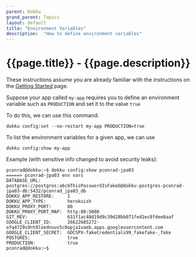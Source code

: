```yaml
---
parent: Dokku
grand_parent: Topics
layout: default
title: "Environment Variables"
description:  "How to define environment variables"
---
```


# {{page.title}} - {{page.description}}

These instructions assume you are already familiar with the instructions on the [Getting Started](https://ucsb-cs156.github.io/topics/dokku/getting_started.html) page.

Suppose your app called `my-app` requires you to define an environment variable such as `PRODUCTION` and set it to the value `true`

To do this, we can use this command:

```
dokku config:set --no-restart my-app PRODUCTION=true
```

To list the environment variables for a given app, we can use 

```
dokku config:show my-app
```

Example (with sensitive info changed to avoid security leaks):

```
pconrad@dokku:~$ dokku config:show pconrad-jpa03
=====> pconrad-jpa03 env vars
DATABASE_URL:          postgres://postgres:a6cbThisPasswordIsFakeb@dokku-postgres-pconrad-jpa03-db:5432/pconrad_jpa03_db
DOKKU_APP_RESTORE:     1
DOKKU_APP_TYPE:        herokuish
DOKKU_PROXY_PORT:      80
DOKKU_PROXY_PORT_MAP:  http:80:5000
GIT_REV:               631f1ac48d19d9c39d28bb071fed1ec8fdee0aaf
GOOGLE_CLIENT_ID:      26622685272-ofq4729s9nt8loednuuv5c0opja1vaeb.apps.googleusercontent.com
GOOGLE_CLIENT_SECRET:  GOCSPX-fakeCredentials99_fakefake-_fake
POSTGRES:              true
PRODUCTION:            true
pconrad@dokku:~$ 
```

